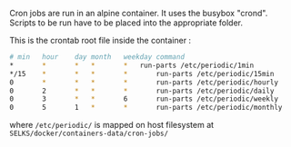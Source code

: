 Cron jobs are run in an alpine container. It uses the busybox "crond".
Scripts to be run have to be placed into the appropriate folder.

This is the crontab root file inside the container :

```bash
# min	hour    day	month	weekday	command
*	    *	    *	*	    *	run-parts /etc/periodic/1min
*/15	*	    *	*	    *	    run-parts /etc/periodic/15min
0	    *	    *	*	    *	    run-parts /etc/periodic/hourly
0	    2	    *	*	    *	    run-parts /etc/periodic/daily
0	    3	    *	*	    6	    run-parts /etc/periodic/weekly
0	    5	    1	*	    *	    run-parts /etc/periodic/monthly
```

where `/etc/periodic/` is mapped on host filesystem at `SELKS/docker/containers-data/cron-jobs/`
